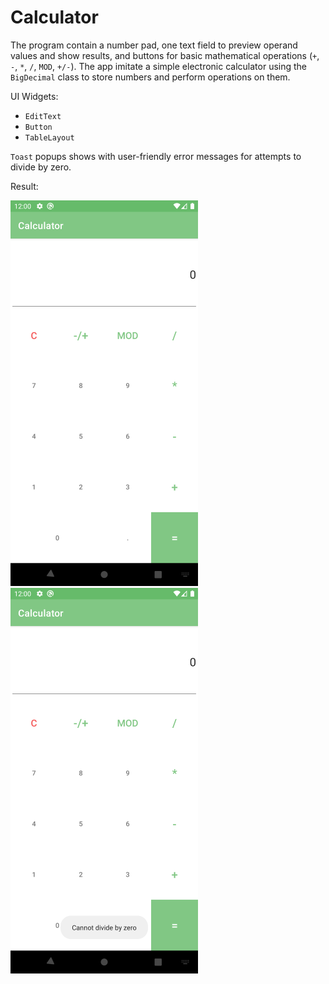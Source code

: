 Calculator
===========

The program contain a number pad, one text field
to preview operand values and show results, and buttons for basic mathematical
operations (`+`, `-`, `*`, `/`, `MOD`, `+/-`). The app imitate a simple
electronic calculator using the `BigDecimal` class to store numbers and perform
operations on them.

UI Widgets:

* `EditText`
* `Button`
* `TableLayout`

`Toast` popups shows with user-friendly
error messages for attempts to divide by zero.

Result:

![screenshot1](screenshots/Screenshot_1.png)
![screenshot2](screenshots/Screenshot_2.png)



